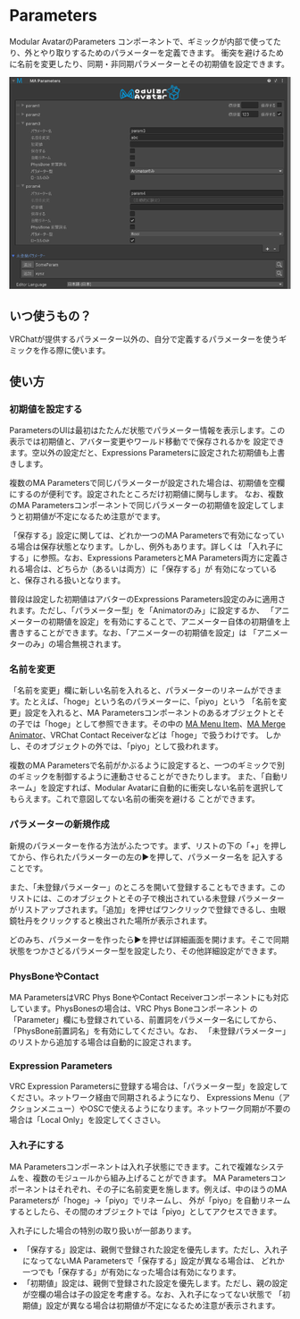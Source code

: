 ﻿# Parameters

Modular AvatarのParameters コンポーネントで、ギミックが内部で使ってたり、外とやり取りするためのパラメーターを定義できます。
衝突を避けるために名前を変更したり、同期・非同期パラメーターとその初期値を設定できます。

![Parameters UI](parameters.png)


## いつ使うもの？

VRChatが提供するパラメーター以外の、自分で定義するパラメーターを使うギミックを作る際に使います。

## 使い方

### 初期値を設定する

ParametersのUIは最初はたたんだ状態でパラメーター情報を表示します。この表示では初期値と、アバター変更やワールド移動でで保存されるかを
設定できます。空以外の設定だと、Expressions Parametersに設定された初期値も上書きします。

複数のMA Parametersで同じパラメーターが設定された場合は、初期値を空欄にするのが便利です。設定されたところだけ初期値に関与します。
なお、複数のMA Parametersコンポーネントで同じパラメーターの初期値を設定してしまうと初期値が不定になるため注意がでます。

「保存する」設定に関しては、どれか一つのMA Parametersで有効になっている場合は保存状態となります。しかし、例外もあります。詳しくは
「入れ子にする」に参照。なお、Expressions ParametersとMA Parameters両方に定義される場合は、どちらか（あるいは両方）に「保存する」が
有効になっていると、保存される扱いとなります。

普段は設定した初期値はアバターのExpressions Parameters設定のみに適用されます。ただし、「パラメーター型」を「Animatorのみ」に設定するか、
「アニメーターの初期値を設定」を有効にすることで、アニメーター自体の初期値を上書きすることができます。なお、「アニメーターの初期値を設定」は
「アニメーターのみ」の場合無視されます。

### 名前を変更

「名前を変更」欄に新しい名前を入れると、パラメーターのリネームができます。たとえば、「hoge」という名のパラメーターに、「piyo」という
「名前を変更」設定を入れると、MA Parametersコンポーネントのあるオブジェクトとその子では「hoge」として参照できます。その中の
[MA Menu Item](menu-item.md)、[MA Merge Animator](merge-animator.md)、VRChat Contact Receiverなどは「hoge」で扱うわけです。
しかし、そのオブジェクトの外では、「piyo」として扱われます。

複数のMA Parametersで名前がかぶるように設定すると、一つのギミックで別のギミックを制御するように連動させることができたりします。
また、「自動リネーム」を設定すれば、Modular Avatarに自動的に衝突しない名前を選択してもらえます。これで意図してない名前の衝突を避ける
ことができます。

### パラメーターの新規作成

新規のパラメーターを作る方法がふたつです。まず、リストの下の「+」を押してから、作られたパラメーターの左の▶を押して、パラメーター名を
記入することです。

また、「未登録パラメーター」のところを開いて登録することもできます。このリストには、このオブジェクトとその子で検出されている未登録
パラメーターがリストアップされます。「追加」を押せばワンクリックで登録できるし、虫眼鏡牡丹をクリックすると検出された場所が表示されます。

どのみち、パラメーターを作ったら▶を押せば詳細画面を開けます。そこで同期状態をつかさどるパラメーター型を設定したり、その他詳細設定ができます。

### PhysBoneやContact

MA ParametersはVRC Phys BoneやContact Receiverコンポーネントにも対応しています。PhysBonesの場合は、VRC Phys Boneコンポーネント
の「Parameter」欄にも登録されている、前置詞をパラメーター名にしてから、「PhysBone前置詞名」を有効にしてください。なお、
「未登録パラメーター」のリストから追加する場合は自動的に設定されます。

### Expression Parameters

VRC Expression Parametersに登録する場合は、「パラメーター型」を設定してください。ネットワーク経由で同期されるようになり、
Expressions Menu（アクションメニュー）やOSCで使えるようになります。ネットワーク同期が不要の場合は「Local Only」を設定してくささい。

### 入れ子にする

MA Parametersコンポーネントは入れ子状態にできます。これで複雑なシステムを、複数のモジュールから組み上げることができます。
MA Parametersコンポーネントはそれぞれ、その子に名前変更を施します。例えば、中のほうのMA Parametersが「hoge」→「piyo」でリネームし、
外が「piyo」を自動リネームするとしたら、その間のオブジェクトでは「piyo」としてアクセスできます。

入れ子にした場合の特別の取り扱いが一部あります。

* 「保存する」設定は、親側で登録された設定を優先します。ただし、入れ子になってないMA Parametersで「保存する」設定が異なる場合は、
  どれか一つでも「保存する」が有効になった場合は有効になります。
* 「初期値」設定は、親側で登録された設定を優先します。ただし、親の設定が空欄の場合は子の設定を考慮する。なお、入れ子になってない状態で
  「初期値」設定が異なる場合は初期値が不定になるため注意が表示されます。